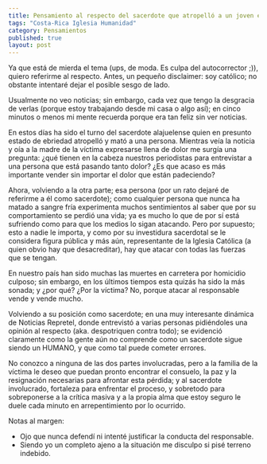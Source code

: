 ```yaml
---
title: Pensamiento al respecto del sacerdote que atropelló a un joven en Alajuela
tags: "Costa-Rica Iglesia Humanidad"
category: Pensamientos
published: true
layout: post
---
```


Ya que está de mierda el tema (ups, de moda. Es culpa del autocorrector ;)), quiero referirme al respecto. Antes, un pequeño disclaimer: soy católico; no obstante intentaré dejar el posible sesgo de lado.

Usualmente no veo noticias; sin embargo, cada vez que tengo la desgracia de verlas (porque estoy trabajando desde mi casa o algo así); en cinco minutos o menos mi mente recuerda porque era tan feliz sin ver noticias.

En estos días ha sido el turno del sacerdote alajuelense quien en presunto estado de ebriedad atropelló y mató a una persona. Mientras veía la noticia y oía a la madre de la víctima expresarse llena de dolor me surgía una pregunta: ¿qué tienen en la cabeza nuestros periodistas para entrevistar a una persona que está pasando tanto dolor? ¿Es que acaso es más importante vender sin importar el dolor que están padeciendo?

Ahora, volviendo a la otra parte; esa persona (por un rato dejaré de referirme a él como sacerdote); como cualquier persona que nunca ha matado a sangre fría experimenta muchos sentimientos al saber que por su comportamiento se perdió una vida; ya es mucho lo que de por sí está sufriendo como para que los medios lo sigan atacando. Pero por supuesto; esto a nadie le importa, y como por su investidura sacerdotal se le considera figura pública y más aún, representante de la Iglesia Católica (a quien obvio hay que desacreditar), hay que atacar con todas las fuerzas que se tengan.

En nuestro país han sido muchas las muertes en carretera por homicidio culposo; sin embargo, en los últimos tiempos esta quizás ha sido la más sonada; y ¿por qué? ¿Por la víctima? No, porque atacar al responsable vende y vende mucho.

Volviendo a su posición como sacerdote; en una muy interesante dinámica de Noticias Repretel, donde entrevistó a varias personas pidiéndoles una opinión al respecto (aka. despotriquen contra todo); se evidenció claramente como la gente aún no comprende como un sacerdote sigue siendo un HUMANO, y que como tal puede cometer errores.

No conozco a ninguna de las dos partes involucradas, pero a la familia de la víctima le deseo que puedan pronto encontrar el consuelo, la paz y la resignación necesarias para afrontar esta pérdida; y al sacerdote involucrado, fortaleza para enfrentar el proceso, y sobretodo para sobreponerse a la crítica masiva y a la propia alma que estoy seguro le duele cada minuto en arrepentimiento por lo ocurrido.

Notas al margen:

  * Ojo que nunca defendí ni intenté justificar la conducta del responsable.
  * Siendo yo un completo ajeno a la situación me disculpo si pisé terreno indebido.
